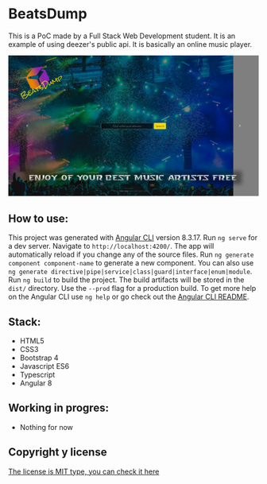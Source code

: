 # BeatsDump

This is a PoC made by a Full Stack Web Development student. It is an example of using deezer's public api. It is basically an online music player.

![](https://github.com/k-b00t/9-BeatsDump/blob/master/src/assets/Screenshot.png)

## How to use:

This project was generated with [Angular CLI](https://github.com/angular/angular-cli) version 8.3.17.
Run `ng serve` for a dev server. Navigate to `http://localhost:4200/`. The app will automatically reload if you change any of the source files.
Run `ng generate component component-name` to generate a new component. You can also use `ng generate directive|pipe|service|class|guard|interface|enum|module`.
Run `ng build` to build the project. The build artifacts will be stored in the `dist/` directory. Use the `--prod` flag for a production build.
To get more help on the Angular CLI use `ng help` or go check out the [Angular CLI README](https://github.com/angular/angular-cli/blob/master/README.md).



## Stack:

- HTML5
- CSS3
- Bootstrap 4
- Javascript ES6
- Typescript
- Angular 8




## Working in progres:

- Nothing for now



## Copyright y license

[The license is MIT type, you can check it here](https://github.com/k-b00t/9-StereoOnline/blob/master/LICENSE.txt)
